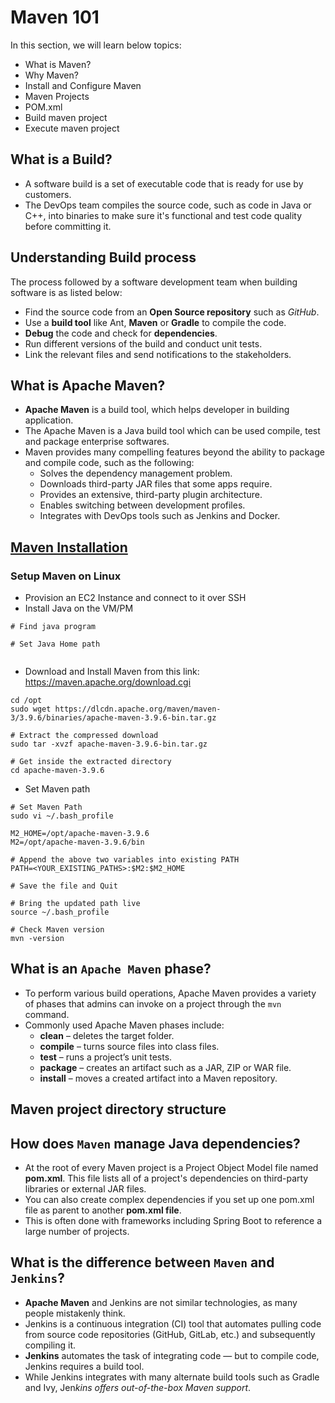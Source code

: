 # Maven 101

In this section, we will learn below topics:

- What is Maven?
- Why Maven?
- Install and Configure Maven
- Maven Projects
- POM.xml
- Build maven project
- Execute maven project

## What is a Build?

- A software build is a set of executable code that is ready for use by customers.
- The DevOps team compiles the source code, such as code in Java or C++, into binaries to make sure it's functional and test code quality before committing it.

## Understanding Build process

The process followed by a software development team when building software is as listed below:

- Find the source code from an **Open Source repository** such as _GitHub_.
- Use a **build tool** like Ant, **Maven** or **Gradle** to compile the code.
- **Debug** the code and check for **dependencies**.
- Run different versions of the build and conduct unit tests.
- Link the relevant files and send notifications to the stakeholders.

## What is Apache Maven?

- **Apache Maven** is a build tool, which helps developer in building application.
- The Apache Maven is a Java build tool which can be used compile, test and package enterprise softwares.
- Maven provides many compelling features beyond the ability to package and compile code, such as the following:
  - Solves the dependency management problem.
  - Downloads third-party JAR files that some apps require.
  - Provides an extensive, third-party plugin architecture.
  - Enables switching between development profiles.
  - Integrates with DevOps tools such as Jenkins and Docker.

## [Maven Installation](https://maven.apache.org/download.cgi)

### Setup Maven on Linux

- Provision an EC2 Instance and connect to it over SSH
- Install Java on the VM/PM

```
# Find java program

# Set Java Home path


```

- Download and Install Maven from this link: https://maven.apache.org/download.cgi

```
cd /opt
sudo wget https://dlcdn.apache.org/maven/maven-3/3.9.6/binaries/apache-maven-3.9.6-bin.tar.gz

# Extract the compressed download
sudo tar -xvzf apache-maven-3.9.6-bin.tar.gz

# Get inside the extracted directory
cd apache-maven-3.9.6
```

- Set Maven path

```
# Set Maven Path
sudo vi ~/.bash_profile

M2_HOME=/opt/apache-maven-3.9.6
M2=/opt/apache-maven-3.9.6/bin

# Append the above two variables into existing PATH
PATH=<YOUR_EXISTING_PATHS>:$M2:$M2_HOME

# Save the file and Quit

# Bring the updated path live
source ~/.bash_profile

# Check Maven version
mvn -version
```

## What is an `Apache Maven` phase?

- To perform various build operations, Apache Maven provides a variety of phases that admins can invoke on a project through the `mvn` command.
- Commonly used Apache Maven phases include:
  - **clean** – deletes the target folder.
  - **compile** – turns source files into class files.
  - **test** – runs a project’s unit tests.
  - **package** – creates an artifact such as a JAR, ZIP or WAR file.
  - **install** – moves a created artifact into a Maven repository.

## Maven project directory structure

## How does `Maven` manage Java dependencies?

- At the root of every Maven project is a Project Object Model file named **pom.xml**. This file lists all of a project's dependencies on third-party libraries or external JAR files.
- You can also create complex dependencies if you set up one pom.xml file as parent to another **pom.xml file**.
- This is often done with frameworks including Spring Boot to reference a large number of projects.

## What is the difference between `Maven` and `Jenkins`?

- **Apache Maven** and Jenkins are not similar technologies, as many people mistakenly think.
- Jenkins is a continuous integration (CI) tool that automates pulling code from source code repositories (GitHub, GitLab, etc.) and subsequently compiling it.
- **Jenkins** automates the task of integrating code — but to compile code, Jenkins requires a build tool.
- While Jenkins integrates with many alternate build tools such as Gradle and Ivy, Jen*kins offers out-of-the-box Maven support*.
